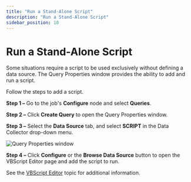 ```yaml
---
title: "Run a Stand-Alone Script"
description: "Run a Stand-Alone Script"
sidebar_position: 10
---
```


# Run a Stand-Alone Script

Some situations require a script to be used exclusively without defining a data source. The Query
Properties window provides the ability to add and run a script.

Follow the steps to add a script.

**Step 1 –** Go to the job's **Configure** node and select **Queries**.

**Step 2 –** Click **Create Query** to open the Query Properties window.

**Step 3 –** Select the **Data Source** tab, and select **SCRIPT** in the Data Collector drop-down
menu.

![Query Properties window](/images/accessanalyzer/12.0/admin/datacollector/script/querypropertiesstandalone.webp)

**Step 4 –** Click **Configure** or the **Browse Data Source** button to open the VBScript Editor
page and add the script to run.

See the [VBScript Editor](/docs/accessanalyzer/12.0/admin/datacollector/script/editor.md) topic for additional information.

